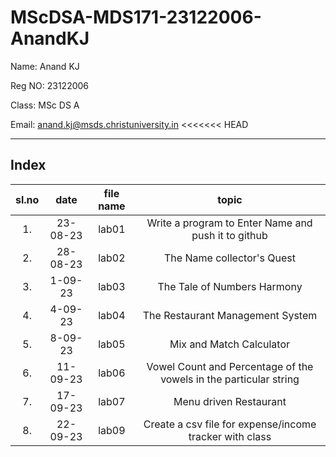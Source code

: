 # MScDSA-MDS171-23122006-AnandKJ

Name: Anand KJ

Reg NO: 23122006

Class: MSc DS A

Email: anand.kj@msds.christuniversity.in 
<<<<<<< HEAD

***
## Index
|sl.no|date|file name|topic|
|:----:|:----:|:---:|:----:|
|1.|23-08-23|lab01|Write a program to Enter Name and push it to github|
|2.|28-08-23|lab02|The Name collector's Quest|
|3.|1-09-23|lab03|The Tale of Numbers Harmony|
|4.|4-09-23|lab04|The Restaurant Management System|
|5.|8-09-23|lab05|Mix and Match Calculator|
|6.|11-09-23|lab06|Vowel Count and Percentage of the vowels in the particular string|
|7.|17-09-23|lab07|Menu driven Restaurant|
|8.|22-09-23|lab09|Create a csv file for expense/income tracker with class|

